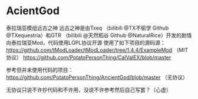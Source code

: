 # AcientGod
泰拉瑞亚模组远古之神
远古之神是由Txeq （bilibili @TX不偷学 Github @TXequestria）和GTR （bilibili @天然稻谷 Github @NaturalRice）开发的剧情向泰拉瑞亚Mod，代码使用LGPL协议开源
使用了如下项目的源码源：
https://github.com/tModLoader/tModLoader/tree/1.4.4/ExampleMod （MIT协议）
https://github.com/PotatoPersonThing/CalValEX/blob/master

参考但并未使用代码的项目：
https://github.com/PotatoPersonThing/AncientGod/blob/master （无协议）

无协议只说不许抄代码和不许用，没说不许参考然后自己写罢？（心虚）

